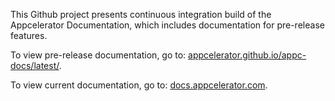 This Github project presents continuous integration build of the Appcelerator Documentation, which includes
documentation for pre-release features.

To view pre-release documentation, go to:
[appcelerator.github.io/appc-docs/latest/](//appcelerator.github.io/appc-docs/latest/).

To view current documentation, go to:
[docs.appcelerator.com](//docs.appcelerator.com).
